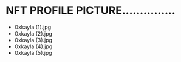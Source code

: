 # NFT PROFILE PICTURE...............
- 0xkayla (1).jpg
- 0xkayla (2).jpg
- 0xkayla (3).jpg
- 0xkayla (4).jpg
- 0xkayla (5).jpg
